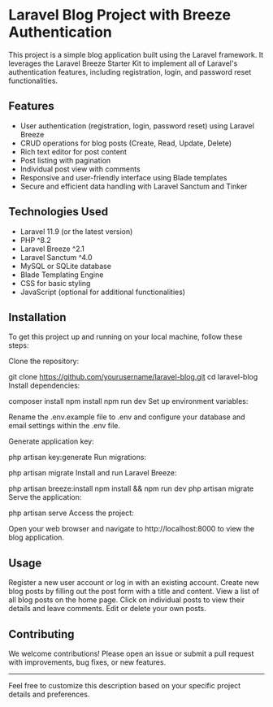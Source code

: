 # Laravel Blog Project with Breeze Authentication
This project is a simple blog application built using the Laravel framework. It leverages the Laravel Breeze Starter Kit to implement all of Laravel's authentication features, including registration, login, and password reset functionalities.

## Features
- User authentication (registration, login, password reset) using Laravel Breeze
- CRUD operations for blog posts (Create, Read, Update, Delete)
- Rich text editor for post content
- Post listing with pagination
- Individual post view with comments
- Responsive and user-friendly interface using Blade templates
- Secure and efficient data handling with Laravel Sanctum and Tinker

## Technologies Used
- Laravel 11.9 (or the latest version)
- PHP ^8.2
- Laravel Breeze ^2.1
- Laravel Sanctum ^4.0
- MySQL or SQLite database
- Blade Templating Engine
- CSS for basic styling
- JavaScript (optional for additional functionalities)

## Installation
To get this project up and running on your local machine, follow these steps:

Clone the repository:

git clone https://github.com/yourusername/laravel-blog.git
cd laravel-blog
Install dependencies:

composer install
npm install
npm run dev
Set up environment variables:

Rename the .env.example file to .env and configure your database and email settings within the .env file.

Generate application key:

php artisan key:generate
Run migrations:

php artisan migrate
Install and run Laravel Breeze:

php artisan breeze:install
npm install && npm run dev
php artisan migrate
Serve the application:

php artisan serve
Access the project:

Open your web browser and navigate to http://localhost:8000 to view the blog application.

## Usage
Register a new user account or log in with an existing account.
Create new blog posts by filling out the post form with a title and content.
View a list of all blog posts on the home page.
Click on individual posts to view their details and leave comments.
Edit or delete your own posts.

## Contributing
We welcome contributions! Please open an issue or submit a pull request with improvements, bug fixes, or new features.

----

Feel free to customize this description based on your specific project details and preferences.
